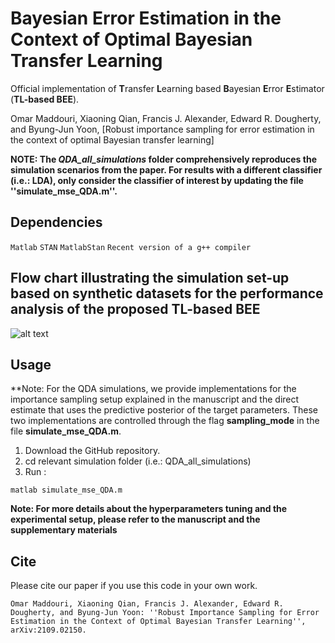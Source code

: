 #  Bayesian Error Estimation in the Context of Optimal Bayesian Transfer Learning

Official implementation of **T**ransfer **L**earning based **B**ayesian **E**rror **E**stimator (**TL-based BEE**).

Omar Maddouri, Xiaoning Qian, Francis J. Alexander, Edward R. Dougherty, and Byung-Jun Yoon, [Robust importance sampling for error estimation in the context of optimal Bayesian transfer learning]

**NOTE: The *QDA_all_simulations* folder comprehensively reproduces the simulation scenarios from the paper. For results with a different classifier (i.e.: LDA), only consider the classifier of interest by updating the file ''simulate_mse_QDA.m''.**

## Dependencies

```Matlab```
```STAN```
```MatlabStan```
```Recent version of a g++ compiler```

## Flow chart illustrating the simulation set-up based on synthetic datasets for the performance analysis of the proposed TL-based BEE

![alt text](flowchart.png)

## Usage
**Note: For the QDA simulations, we provide implementations for the importance sampling setup explained in the manuscript and the direct estimate that uses the predictive posterior of the target parameters. These two implementations are controlled through the flag **sampling_mode** in the file **simulate_mse_QDA.m**.
1) Download the GitHub repository.
2) cd relevant simulation folder (i.e.: QDA_all_simulations)
5) Run :
```
matlab simulate_mse_QDA.m
``` 
**Note: For more details about the hyperparameters tuning and the experimental setup, please refer to the manuscript and the supplementary materials**

## Cite

Please cite our paper if you use this code in your own work.

```
Omar Maddouri, Xiaoning Qian, Francis J. Alexander, Edward R. Dougherty, and Byung-Jun Yoon: ''Robust Importance Sampling for Error Estimation in the Context of Optimal Bayesian Transfer Learning'', arXiv:2109.02150.
```